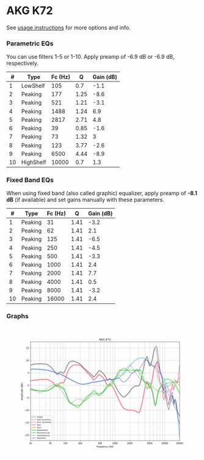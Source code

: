 # AKG K72
See [usage instructions](https://github.com/jaakkopasanen/AutoEq#usage) for more options and info.

### Parametric EQs
You can use filters 1-5 or 1-10. Apply preamp of -6.9 dB or -6.9 dB, respectively.

|   # | Type      |   Fc (Hz) |    Q |   Gain (dB) |
|-----|-----------|-----------|------|-------------|
|   1 | LowShelf  |       105 | 0.7  |        -1.1 |
|   2 | Peaking   |       177 | 1.25 |        -8.6 |
|   3 | Peaking   |       521 | 1.21 |        -3.1 |
|   4 | Peaking   |      1488 | 1.24 |         6.9 |
|   5 | Peaking   |      2817 | 2.71 |         4.8 |
|   6 | Peaking   |        39 | 0.85 |        -1.6 |
|   7 | Peaking   |        73 | 1.32 |         3   |
|   8 | Peaking   |       123 | 3.77 |        -2.6 |
|   9 | Peaking   |      6500 | 4.44 |        -8.9 |
|  10 | HighShelf |     10000 | 0.7  |         1.3 |

### Fixed Band EQs
When using fixed band (also called graphic) equalizer, apply preamp of **-8.1 dB** (if available) and set gains manually with these parameters.

|   # | Type    |   Fc (Hz) |    Q |   Gain (dB) |
|-----|---------|-----------|------|-------------|
|   1 | Peaking |        31 | 1.41 |        -3.2 |
|   2 | Peaking |        62 | 1.41 |         2.1 |
|   3 | Peaking |       125 | 1.41 |        -6.5 |
|   4 | Peaking |       250 | 1.41 |        -4.5 |
|   5 | Peaking |       500 | 1.41 |        -3.3 |
|   6 | Peaking |      1000 | 1.41 |         2.4 |
|   7 | Peaking |      2000 | 1.41 |         7.7 |
|   8 | Peaking |      4000 | 1.41 |         0.5 |
|   9 | Peaking |      8000 | 1.41 |        -3.2 |
|  10 | Peaking |     16000 | 1.41 |         2.4 |

### Graphs
![](./AKG%20K72.png)
